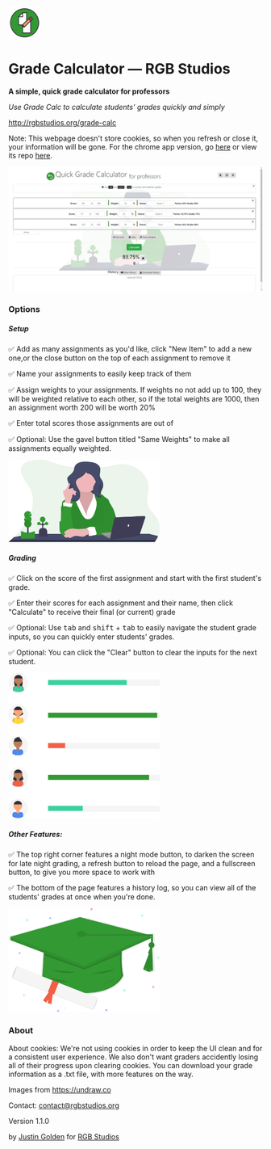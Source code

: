 <img src="img/icon.svg" width="64px">

# Grade Calculator &mdash; RGB Studios

**A simple, quick grade calculator for professors**

*Use Grade Calc to calculate students' grades quickly and simply*

http://rgbstudios.org/grade-calc

Note: This webpage doesn't store cookies, so when you refresh or close it, your information will be gone. For the chrome app version, go [here](https://chrome.google.com/webstore/detail/amomifflklnjfjcamncbnepiakdfnjca/publish-delayed?hl=en&gl=US) or view its repo [here](https://github.com/rgbstudios/grade-calc-chrome-app).

<img src="img/screenshot.jpg">

### Options

##### Setup

✅ Add as many assignments as you'd like, click "New Item" to add a new one,or the close button on the top of each assignment to remove it

✅ Name your assignments to easily keep track of them

✅ Assign weights to your assignments. If weights no not add up to 100, they will be weighted relative to each other, so if the total weights are 1000, then an assignment worth 200 will be worth 20%

✅ Enter total scores those assignments are out of

✅ Optional: Use the gavel button titled "Same Weights" to make all assignments equally weighted.

<img src="img/teacher.svg" width="300px">

##### Grading

✅ Click on the score of the first assignment and start with the first student's grade.

✅ Enter their scores for each assignment and their name, then click "Calculate" to receive their final (or current) grade

✅ Optional: Use <kbd>tab</kbd> and <kbd>shift</kbd> + <kbd>tab</kbd> to easily navigate the student grade inputs, so you can quickly enter students' grades.

✅ Optional: You can click the "Clear" button to clear the inputs for the next student.

<img src="img/grades.svg" width="300px">

##### Other Features:

✅ The top right corner features a night mode button, to darken the screen for late night grading, a refresh button to reload the page, and a fullscreen button, to give you more space to work with

✅ The bottom of the page features a history log, so you can view all of the students' grades at once when you're done.

<img src="img/graduation.svg" width="300px">

### About

About cookies: We're not using cookies in order to keep the UI clean and for a consistent user experience. We also don't want graders accidently losing all of their progress upon clearing cookies. You can download your grade information as a .txt file, with more features on the way.

Images from https://undraw.co

Contact: [contact@rgbstudios.org](mailto:contact@rgbstudios.org)

Version 1.1.0

by [Justin Golden](https://justingolden21.github.io) for [RGB Studios](https://rgbstudios.org)
